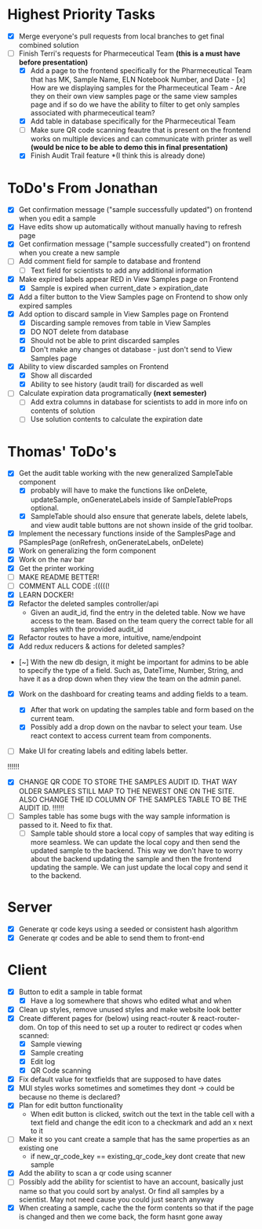 # Highest Priority Tasks

-   [x] Merge everyone's pull requests from local branches to get final combined solution
-   [ ] Finish Terri's requests for Pharmeceutical Team **(this is a must have before presentation)**
    -   [x] Add a page to the frontend specifically for the Pharmeceutical Team that has MK, Sample Name, ELN Notebook Number, and Date - [x] How are we displaying samples for the Pharmeceutical Team - Are they on their own view samples page or the same view samples page and if so do we have the ability to filter to get only samples associated with pharmeceutical team?
    -   [x] Add table in database specifically for the Pharmeceutical Team
    -   [ ] Make sure QR code scanning feautre that is present on the frontend works on multiple devices and can communicate with printer as well **(would be nice to be able to demo this in final presentation)**
    -   [x] Finish Audit Trail feature \*(I think this is already done)

# ToDo's From Jonathan

-   [x] Get confirmation message ("sample successfully updated") on frontend when you edit a sample
-   [x] Have edits show up automatically without manually having to refresh page
-   [x] Get confirmation message ("sample successfully created") on frontend when you create a new sample
-   [ ] Add comment field for sample to database and frontend
    -   [ ] Text field for scientists to add any additional information
-   [x] Make expired labels appear RED in View Samples page on Frontend
    -   [x] Sample is expired when current_date > expiration_date
-   [x] Add a filter button to the View Samples page on Frontend to show only expired samples
-   [x] Add option to discard sample in View Samples page on Frontend
    -   [x] Discarding sample removes from table in View Samples
    -   [x] DO NOT delete from database
    -   [x] Should not be able to print discarded samples
    -   [x] Don't make any changes ot database - just don't send to View Samples page
-   [x] Ability to view discarded samples on Frontend
    -   [x] Show all discarded
    -   [x] Ability to see history (audit trail) for discarded as well
-   [ ] Calculate expiration data programatically **(next semester)**
    -   [ ] Add extra columns in database for scientists to add in more info on contents of solution
    -   [ ] Use solution contents to calculate the expiration date

# Thomas' ToDo's

-   [x] Get the audit table working with the new generalized SampleTable component
    -   [x] probably will have to make the functions like onDelete, updateSample, onGenerateLabels
            inside of SampleTableProps optional.
    -   [x] SampleTable should also ensure that generate labels, delete labels, and view audit table buttons
            are not shown inside of the grid toolbar.
-   [x] Implement the necessary functions inside of the SamplesPage and PSamplesPage (onRefresh, onGenerateLabels, onDelete)
-   [x] Work on generalizing the form component
-   [x] Work on the nav bar
-   [x] Get the printer working
-   [ ] MAKE README BETTER!
-   [ ] COMMENT ALL CODE :(((((!
-   [x] LEARN DOCKER!
-   [x] Refactor the deleted samples controller/api
    -   Given an audit_id, find the entry in the deleted table. Now we have access to the team.
        Based on the team query the correct table for all samples with the provided audit_id
-   [x] Refactor routes to have a more, intuitive, name/endpoint
-   [x] Add redux reducers & actions for deleted samples?
-   [~] With the new db design, it might be important for admins to be able to specify the type of a field.
    Such as, DateTime, Number, String, and have it as a drop down when they view the team on the admin panel.

-   [x] Work on the dashboard for creating teams and adding fields to a team.

    -   [x] After that work on updating the samples table and form based on the current team.
    -   [x] Possibly add a drop down on the navbar to select your team. Use react context to access current team from components.

-   [ ] Make UI for creating labels and editing labels better.

!!!!!!

-   [x] CHANGE QR CODE TO STORE THE SAMPLES AUDIT ID. THAT WAY OLDER SAMPLES STILL MAP TO THE NEWEST ONE ON THE SITE. ALSO
        CHANGE THE ID COLUMN OF THE SAMPLES TABLE TO BE THE AUDIT ID.
        !!!!!!
-   [ ] Samples table has some bugs with the way sample information is passed to it. Need to fix that.
    -   [ ] Sample table should store a local copy of samples that way editing is more seamless. We can update the local copy
            and then send the updated sample to the backend. This way we don't have to worry about the backend updating the
            sample and then the frontend updating the sample. We can just update the local copy and send it to the backend.

# Server

-   [x] Generate qr code keys using a seeded or consistent hash algorithm
-   [x] Generate qr codes and be able to send them to front-end

# Client

-   [x] Button to edit a sample in table format
    -   [x] Have a log somewhere that shows who edited what and when
-   [x] Clean up styles, remove unused styles and make website look better
-   [x] Create different pages for (below) using react-router & react-router-dom. On top of this need to set up a router to redirect qr codes when scanned:
    -   [x] Sample viewing
    -   [x] Sample creating
    -   [x] Edit log
    -   [x] QR Code scanning
-   [x] Fix default value for textfields that are supposed to have dates
-   [x] MUI styles works sometimes and sometimes they dont -> could be because no theme is declared?
-   [x] Plan for edit button functionality
    -   When edit button is clicked, switch out the text in the table cell with a text field and change the edit icon to a checkmark and add an x next to it
-   [ ] Make it so you cant create a sample that has the same properties as an existing one
    -   if new_qr_code_key == existing_qr_code_key dont create that new sample
-   [x] Add the ability to scan a qr code using scanner
-   [ ] Possibly add the ability for scientist to have an account, basically just name so that you could sort by analyst. Or find all samples by a scientist. May not need cause you could just search anyway
-   [x] When creating a sample, cache the the form contents so that if the page is changed and then we come back, the form hasnt gone away
